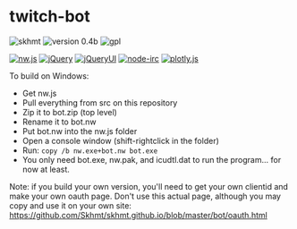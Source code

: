 # twitch-bot

![skhmt](https://img.shields.io/badge/made_by-skhmt-blue.svg?style=flat-square)
![version 0.4b](https://img.shields.io/badge/version-0.4b-blue.svg?style=flat-square) ![gpl](https://img.shields.io/badge/license-GPLv3-red.svg?style=flat-square)

[![nw.js](https://img.shields.io/badge/using-nw.js-green.svg?style=flat-square)](https://github.com/nwjs/nw.js/)
[![jQuery](https://img.shields.io/badge/using-jQuery-green.svg?style=flat-square)](https://jquery.com/)
[![jQueryUI](https://img.shields.io/badge/using-jQueryUI-green.svg?style=flat-square)](https://jqueryui.com/)
[![node-irc](https://img.shields.io/badge/using-node--irc-green.svg?style=flat-square)](https://github.com/martynsmith/node-irc/)
[![plotly.js](https://img.shields.io/badge/using-plotly.js-green.svg?style=flat-square)](https://github.com/plotly/plotly.js/)


To build on Windows:
* Get nw.js
* Pull everything from src on this repository
* Zip it to bot.zip (top level)
* Rename it to bot.nw
* Put bot.nw into the nw.js folder
* Open a console window (shift-rightclick in the folder)
* Run: `copy /b nw.exe+bot.nw bot.exe`
* You only need bot.exe, nw.pak, and icudtl.dat to run the program... for now at least.

Note: if you build your own version, you'll need to get your own clientid and make your own oauth page. Don't use this actual page, although you may copy and use it on your own site: https://github.com/Skhmt/skhmt.github.io/blob/master/bot/oauth.html
